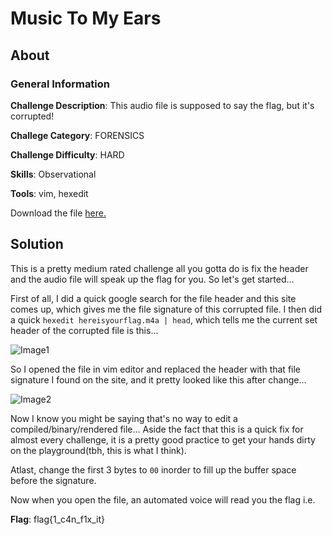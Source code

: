 # Music To My Ears
## About

### General Information

__Challenge Description__: This audio file is supposed to say the flag, but it's corrupted!

__Challege Category__: FORENSICS

__Challenge Difficulty__: HARD

__Skills__: Observational

__Tools__: vim, hexedit

Download the file [here.](https://mega.nz/#!jexRzTzD!Fd3tD8ZcLquXJrsycMFUzozC9MHqaG-srUBfGREtL-0)

## Solution

This is a pretty medium rated challenge all you gotta do is fix the header and the audio file will speak up the flag for you. So let's get started...

First of all, I did a quick google search for the file header and this site comes up, which gives me the file signature of this corrupted file. I then did a quick ```hexedit hereisyourflag.m4a | head```, which tells me the current set header of the corrupted file is this...

![Image1](https://github.com/iParamjotSingh/WriteUps/blob/master/CTFlearn/Music%20To%20My%20Ears/1.png)

So I opened the file in vim editor and replaced the header with that file signature I found on the site, and it pretty looked like this after change...

![Image2](https://github.com/iParamjotSingh/WriteUps/blob/master/CTFlearn/Music%20To%20My%20Ears/2.png)

Now I know you might be saying that's no way to edit a compiled/binary/rendered file... Aside the fact that this is a quick fix for almost every challenge, it is a pretty good practice to get your hands dirty on the playground(tbh, this is what I think).

Atlast, change the first 3 bytes to ```00``` inorder to fill up the buffer space before the signature.

Now when you open the file, an automated voice will read you the flag i.e.

__Flag__: flag{1_c4n_f1x_it}
